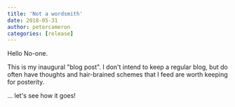 ```yaml
---
title: 'Not a wordsmith'
date: 2018-05-31
author: petercameron
categories: [release]
---
```


Hello No-one.

This is my inaugural "blog post". I don't intend to keep a regular blog, but 
do often have thoughts and hair-brained schemes that I feed are worth keeping for posterity.

... let's see how it goes!

